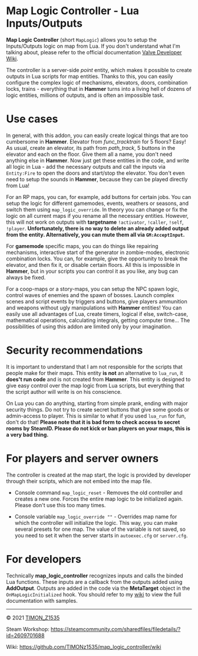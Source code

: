 # Map Logic Controller - Lua Inputs/Outputs

**Map Logic Controller** (short `MapLogic`) allows you to setup the Inputs/Outputs logic on map from Lua.
If you don't understand what I'm talking about, please refer to the official documentation [Valve Developer Wiki](https://developer.valvesoftware.com/wiki/Inputs_and_Outputs).

The controller is a server-side *point* entity, which makes it possible to create outputs in Lua scripts for map entities.
Thanks to this, you can easily configure the complex logic of mechanisms, elevators, doors, combination locks, trains - everything that in **Hammer** turns into a living hell of dozens of logic entities, millions of outputs, and is often an impossible task.

# Use cases

In general, with this addon, you can easily create logical things that are too cumbersome in **Hammer**. Elevator from *func_tracktrain* for 5 floors? Easy! As usual, create an elevator, its path from *path_track*, 5 buttons in the elevator and each on the floor. Give them all a name, you don't need anything else in **Hammer**. Now just get these entities in the code, and write all logic in Lua - add the necessary outputs and call the inputs via `Entity:Fire` to open the doors and start/stop the elevator. You don't even need to setup the sounds in **Hammer**, because they can be played directly from Lua!

For an RP maps, you can, for example, add buttons for certain jobs. You can setup the logic for different gamemodes, events, weathers or seasons, and switch them using `map_logic_override`. In theory you can change or fix the logic on all current maps if you rename all the necessary entities. However, this will not work on outputs with **targetname** `!activator`, `!caller`, `!self`, `!player`. **Unfortunately, there is no way to delete an already added output from the entity. Alternatively, you can mute them all via `GM:AcceptInput`.**

For **gamemode** specific maps, you can do things like repairing mechanisms, interactive start of the generator in zombie-modes, electronic combination locks. You can, for example, give the opportunity to break the elevator, and then fix it, or disable certain floors. All this is impossible in **Hammer**, but in your scripts you can control it as you like, any bug can always be fixed.

For a coop-maps or a story-maps, you can setup the NPC spawn logic, control waves of enemies and the spawn of bosses. Launch complex scenes and script events by triggers and buttons, give players ammunition and weapons without ugly manipulations with **Hammer** entities! You can easily use all advantages of Lua, create timers, logical if else, switch-case, mathematical operations, calculating integrals, getting computer time... The possibilities of using this addon are limited only by your imagination.

# Security recommendations

It is important to understand that I am not responsible for the scripts that people make for their maps. This entity **is not** an alternative to `lua_run`, it **does't run code** and is not created from **Hammer**. This entity is designed to give easy control over the map logic from Lua scripts, but everything that the script author will write is on his conscience.

On Lua you can do anything, starting from simple prank, ending with major security things. Do not try to create secret buttons that give some goods or admin-access to player. This is similar to what if you used `lua_run` for fun, don't do that! **Please note that it is bad form to check access to secret rooms by SteamID. Please do not kick or ban players on your maps, this is a very bad thing.**

# For players and server owners

The controller is created at the map start, the logic is provided by developer through their scripts, which are not embed into the map file.

* Console command `map_logic_reset` - Removes the old controller and creates a new one. Forces the entire map logic to be initialized again. Please don't use this too many times.

* Console variable `map_logic_override ""` - Overrides map name for which the controller will initialize the logic. This way, you can make several presets for one map. The value of the variable is not saved, so you need to set it when the server starts in `autoexec.cfg` or `server.cfg`.

# For developers

Technically **map_logic_controller** recognizes inputs and calls the binded Lua functions.
These inputs are a callback from the outputs added using **AddOutput**.
Outputs are added in the code via the **MetaTarget** object in the `OnMapLogicInitialized` hook.
You should refer to my [wiki](https://github.com/TIMONz1535/map_logic_controller/wiki) to view the full documentation with samples.

---

© 2021 [TIMON_Z1535](https://steamcommunity.com/profiles/76561198047725014)

Steam Workshop: https://steamcommunity.com/sharedfiles/filedetails/?id=2609701688

Wiki: https://github.com/TIMONz1535/map_logic_controller/wiki
